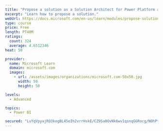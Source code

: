 ```yaml
---
title: "Propose a solution as a Solution Architect for Power Platform and Dynamics 365"
excerpt: "Learn how to propose a solution."
webUrl: https://docs.microsoft.com/en-us/learn/modules/propose-solution/
type: course
price: Free
length: PT40M
ratings:
  count: 324
  average: 4.6512346
heat: 50

provider:
  name: Microsoft Learn
  domain: microsoft.com
  images:
    - url: /assets/images/organizations/microsoft.com-50x50.jpg
      width: 50
      height: 50

levels:
  - Advanced

topics:
  - Power BI

secured: "LuYqVpyajRO3kogBL45eIh2vrrHskE/CZ9Sa0OvNk6wv1qsnqGGRocg/NOhPtFdODfoomXnBXviXccF+e6L7dpoANBwn2tr3NZwIomFjHJLqRW4c/Y1GlScHCcXTy9F4udrAFsYms6fNcx/ImBY2Ed1O0c1HUaOyjKjlbAfghNZc6iw6D+AcxqlvX0YFMa+F6bVO+5/6QNyO9rHn4DdlEhMwt60gpp+tfuFQsLxUHXYqtA2O7HsrKNYGGUJzmivXb8/oD0nLqEpe0PMs+UqOptQTtCXeuNPZ8vV6Mfy8NJfEDeJ6TvWKV74NfjEIjtGon3YyWCf6O/nisqObpgI4tukrcn3qpYHJGXkKoiJNpZ3hTMr1xuQ4Ue0kRLyQJhtZkKLoh9i3phuAfPKdp2ab3Lcb9PUXfJfiqSCRmPdcCUM=;vPO0vEwftIQ/4MkkZPjVtQ=="
---
```


